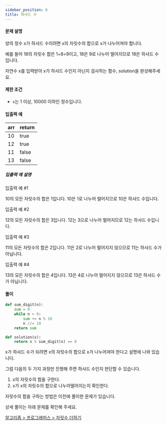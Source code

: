 ```yaml
---
sidebar_position: 6
title: 하샤드 수
---
```


#### 문제 설명

양의 정수 x가 하샤드 수이려면 x의 자릿수의 합으로 x가 나누어져야 합니다.

예를 들어 18의 자릿수 합은 1+8=9이고, 18은 9로 나누어 떨어지므로 18은 하샤드 수입니다.

자연수 x를 입력받아 x가 하샤드 수인지 아닌지 검사하는 함수, solution을 완성해주세요.

#### 제한 조건

- `x`는 1 이상, 10000 이하인 정수입니다.

#### 입출력 예

| arr | return |
| :-- | :----- |
| 10  | true   |
| 12  | true   |
| 11  | false  |
| 13  | false  |

##### 입출력 예 설명

입출력 예 #1

10의 모든 자릿수의 합은 1입니다. 10은 1로 나누어 떨어지므로 10은 하샤드 수입니다.

입출력 예 #2

12의 모든 자릿수의 합은 3입니다. 12는 3으로 나누어 떨어지므로 12는 하샤드 수입니다.

입출력 예 #3

11의 모든 자릿수의 합은 2입니다. 11은 2로 나누어 떨어지지 않으므로 11는 하샤드 수가 아닙니다.

입출력 예 #4

13의 모든 자릿수의 합은 4입니다. 13은 4로 나누어 떨어지지 않으므로 13은 하샤드 수가 아닙니다.

#### 풀이

```python title= showLineNumbers
def sum_digit(n):
    sum = 0
    while n > 0:
        sum += n % 10
        n //= 10
    return sum

def solution(x):
    return x % sum_digit(x) == 0
```

x가 하샤드 수가 되려면 x의 자릿수의 합으로 x가 나누어져야 한다고 설명에 나와 있습니다.

그럼 다음의 두 가지 과정만 진행해 주면 하샤드 수인지 판단할 수 있습니다.

1. x의 자릿수의 합을 구한다.
2. x가 x의 자릿수의 합으로 나누어떨어지는지 확인한다.

자릿수의 합을 구하는 방법은 이전에 풀이한 문제가 있습니다.

상세 풀이는 아래 문제를 확인해 주세요.

[알고리즘 > 프로그래머스 > 자릿수 더하기](https://coldrain-f.netlify.app/algorithm/%ED%94%84%EB%A1%9C%EA%B7%B8%EB%9E%98%EB%A8%B8%EC%8A%A4/Lv.%201/%EC%9E%90%EB%A6%BF%EC%88%98-%EB%8D%94%ED%95%98%EA%B8%B0)
